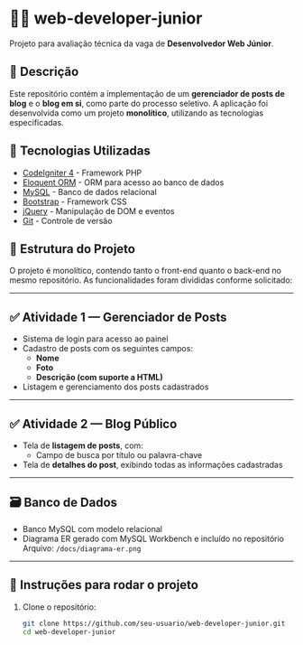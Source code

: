 # 🧑‍💻 web-developer-junior

Projeto para avaliação técnica da vaga de **Desenvolvedor Web Júnior**.

## 📌 Descrição

Este repositório contém a implementação de um **gerenciador de posts de blog** e o **blog em si**, como parte do processo seletivo. A aplicação foi desenvolvida como um projeto **monolítico**, utilizando as tecnologias especificadas.

## 🚀 Tecnologias Utilizadas

- [CodeIgniter 4](https://codeigniter.com/) - Framework PHP
- [Eloquent ORM](https://laravel.com/docs/eloquent) - ORM para acesso ao banco de dados
- [MySQL](https://www.mysql.com/) - Banco de dados relacional
- [Bootstrap](https://getbootstrap.com/) - Framework CSS
- [jQuery](https://jquery.com/) - Manipulação de DOM e eventos
- [Git](https://git-scm.com/) - Controle de versão

## 📂 Estrutura do Projeto

O projeto é monolítico, contendo tanto o front-end quanto o back-end no mesmo repositório. As funcionalidades foram divididas conforme solicitado:

---

## ✅ Atividade 1 — Gerenciador de Posts

- Sistema de login para acesso ao painel
- Cadastro de posts com os seguintes campos:
  - **Nome**
  - **Foto**
  - **Descrição (com suporte a HTML)**
- Listagem e gerenciamento dos posts cadastrados

---

## ✅ Atividade 2 — Blog Público

- Tela de **listagem de posts**, com:
  - Campo de busca por título ou palavra-chave
- Tela de **detalhes do post**, exibindo todas as informações cadastradas

---

## 🗃️ Banco de Dados

- Banco MySQL com modelo relacional
- Diagrama ER gerado com MySQL Workbench e incluído no repositório  
  Arquivo: `/docs/diagrama-er.png`

---

## 📌 Instruções para rodar o projeto

1. Clone o repositório:
   ```bash
   git clone https://github.com/seu-usuario/web-developer-junior.git
   cd web-developer-junior
